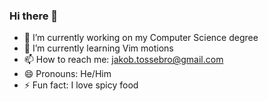### Hi there 👋

- 🔭 I’m currently working on my Computer Science degree
- 🌱 I’m currently learning Vim motions
- 📫 How to reach me: jakob.tossebro@gmail.com
- 😄 Pronouns: He/Him
- ⚡ Fun fact: I love spicy food

